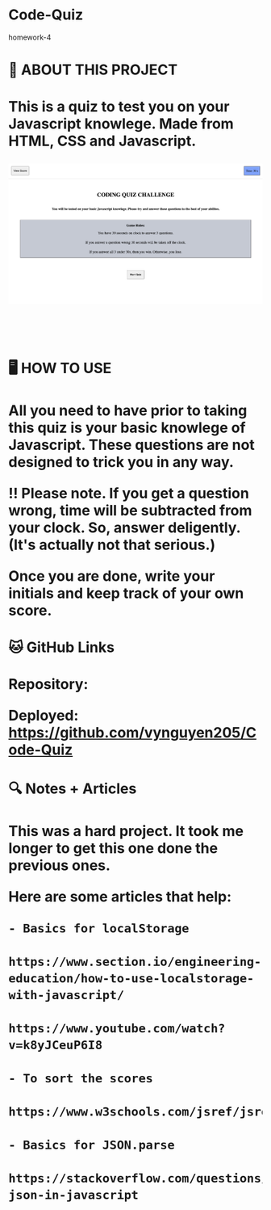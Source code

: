# Code-Quiz
homework-4

<h1>🦾 ABOUT THIS PROJECT<h1>

This is a quiz to test you on your Javascript knowlege. Made from HTML, CSS and Javascript.

<p><img src="./Images/homepage-preview.png"></p>

 <h1>🖥 HOW TO USE<h1>

<p>All you need to have prior to taking this quiz is your basic knowlege of Javascript. These questions are not designed to trick you in any way. 

‼️ Please note. If you get a question wrong, time will be subtracted from your clock. So, answer deligently. (It's actually not that serious.)

Once you are done, write your initials and keep track of your own score. <p>

<h1>🐱 GitHub Links<h1>

<p> Repository: 

Deployed: https://github.com/vynguyen205/Code-Quiz<p>

<h1>🔍 Notes + Articles<h1>

<p>This was a hard project. It took me longer to get this one done the previous ones. 

Here are some articles that help:

    - Basics for localStorage
    
    https://www.section.io/engineering-education/how-to-use-localstorage-with-javascript/

    https://www.youtube.com/watch?v=k8yJCeuP6I8

    - To sort the scores 

    https://www.w3schools.com/jsref/jsref_sort.asp

    - Basics for JSON.parse

    https://stackoverflow.com/questions/4935632/parse-json-in-javascript

<p>